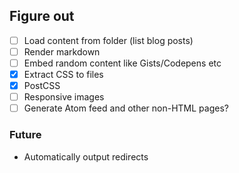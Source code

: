 ## Figure out

* [ ] Load content from folder (list blog posts)
* [ ] Render markdown
* [ ] Embed random content like Gists/Codepens etc
* [x] Extract CSS to files
* [x] PostCSS
* [ ] Responsive images
* [ ] Generate Atom feed and other non-HTML pages?

### Future

* Automatically output redirects
